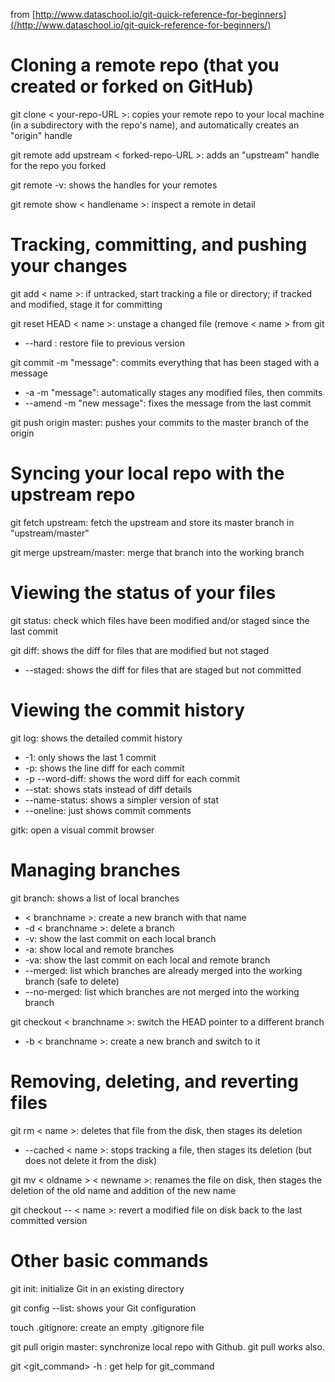 from [http://www.dataschool.io/git-quick-reference-for-beginners](/http://www.dataschool.io/git-quick-reference-for-beginners/)

# Cloning a remote repo (that you created or forked on GitHub)
git clone < your-repo-URL >: copies your remote repo to your local machine (in a subdirectory with the repo's name), and automatically creates an "origin" handle

git remote add upstream < forked-repo-URL >: adds an "upstream" handle for the repo you forked

git remote -v: shows the handles for your remotes

git remote show < handlename >: inspect a remote in detail

# Tracking, committing, and pushing your changes
git add < name >: if untracked, start tracking a file or directory; if tracked and modified, stage it for committing

git reset HEAD < name >: unstage a changed file (remove < name > from git
* --hard <hash number of previous version>: restore file to previous version

git commit -m "message": commits everything that has been staged with a message
* -a -m "message": automatically stages any modified files, then commits
* --amend -m "new message": fixes the message from the last commit

git push origin master: pushes your commits to the master branch of the origin

# Syncing your local repo with the upstream repo
git fetch upstream: fetch the upstream and store its master branch in "upstream/master"

git merge upstream/master: merge that branch into the working branch

# Viewing the status of your files
git status: check which files have been modified and/or staged since the last commit

git diff: shows the diff for files that are modified but not staged
* --staged: shows the diff for files that are staged but not committed

# Viewing the commit history
git log: shows the detailed commit history
* -1: only shows the last 1 commit
* -p: shows the line diff for each commit
* -p --word-diff: shows the word diff for each commit
* --stat: shows stats instead of diff details
* --name-status: shows a simpler version of stat
* --oneline: just shows commit comments

gitk: open a visual commit browser

# Managing branches
git branch: shows a list of local branches
* < branchname >: create a new branch with that name
* -d < branchname >: delete a branch
* -v: show the last commit on each local branch
* -a: show local and remote branches
* -va: show the last commit on each local and remote branch
* --merged: list which branches are already merged into the working branch (safe to delete)
* --no-merged: list which branches are not merged into the working branch

git checkout < branchname >: switch the HEAD pointer to a different branch
* -b < branchname >: create a new branch and switch to it

# Removing, deleting, and reverting files
git rm < name >: deletes that file from the disk, then stages its deletion
* --cached < name >: stops tracking a file, then stages its deletion (but does not delete it from the disk)

git mv < oldname > < newname >: renames the file on disk, then stages the deletion of the old name and addition of the new name

git checkout -- < name >: revert a modified file on disk back to the last committed version

# Other basic commands
git init: initialize Git in an existing directory

git config --list: shows your Git configuration

touch .gitignore: create an empty .gitignore file

git pull origin master: synchronize local repo with Github. git pull works also.

git <git_command> -h : get help for git_command

